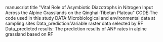 manuscript title "Vital Role of Asymbiotic Diazotrophs in Nitrogen Input Across the Alpine Grasslands on the Qinghai-Tibetan Plateau" 
CODE:The code used in this study
DATA:Microbiological and environmental data at sampling sites
Data_prediction:Variable raster data selected by RF
Data_predicted results: The prediction results of ANF rates in alpine grassland  based on RF
